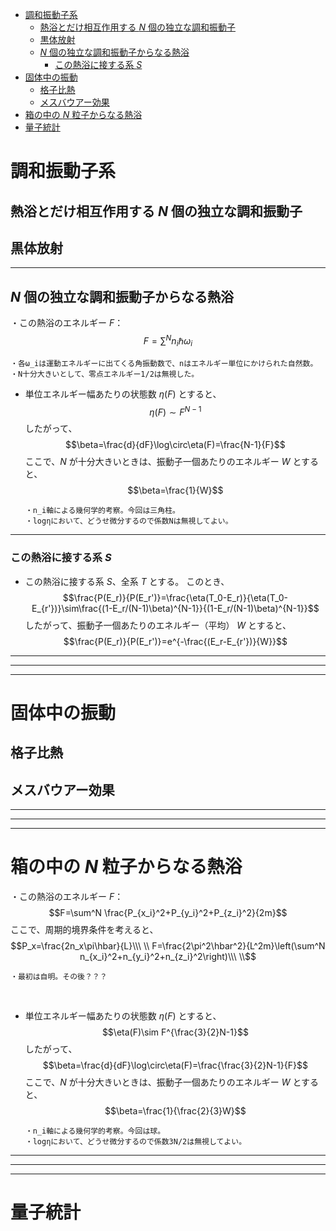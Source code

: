 
- [調和振動子系](#調和振動子系)
  - [熱浴とだけ相互作用する $N$ 個の独立な調和振動子](#熱浴とだけ相互作用する-n-個の独立な調和振動子)
  - [黒体放射](#黒体放射)
  - [$N$ 個の独立な調和振動子からなる熱浴](#n-個の独立な調和振動子からなる熱浴)
    - [この熱浴に接する系 $S$](#この熱浴に接する系-s)
- [固体中の振動](#固体中の振動)
  - [格子比熱](#格子比熱)
  - [メスバウアー効果](#メスバウアー効果)
- [箱の中の $N$ 粒子からなる熱浴](#箱の中の-n-粒子からなる熱浴)
- [量子統計](#量子統計)


# 調和振動子系

## 熱浴とだけ相互作用する $N$ 個の独立な調和振動子

## 黒体放射

---

## $N$ 個の独立な調和振動子からなる熱浴

・この熱浴のエネルギー $F$：
$$F=\sum^N n_i\hbar\omega_i$$

    ・各ω_iは運動エネルギーに出てくる角振動数で、nはエネルギー単位にかけられた自然数。
    ・N十分大きいとして、零点エネルギー1/2は無視した。

- 単位エネルギー幅あたりの状態数 $\eta(F)$ とすると、
$$\eta(F)\sim F^{N-1}$$
したがって、$$\beta=\frac{d}{dF}\log\circ\eta(F)=\frac{N-1}{F}$$
ここで、$N$ が十分大きいときは、振動子一個あたりのエネルギー $W$ とすると、
$$\beta=\frac{1}{W}$$

      ・n_i軸による幾何学的考察。今回は三角柱。
      ・logηにおいて、どうせ微分するので係数Nは無視してよい。


---

### この熱浴に接する系 $S$

- この熱浴に接する系 $S$、全系 $T$ とする。
このとき、
$$\frac{P(E_r)}{P(E_r')}=\frac{\eta(T_0-E_r)}{\eta(T_0-E_{r'})}\sim\frac{(1-E_r/(N-1)\beta)^{N-1}}{(1-E_r/(N-1)\beta)^{N-1}}$$
したがって、振動子一個あたりのエネルギー（平均） $W$ とすると、
$$\frac{P(E_r)}{P(E_r')}=e^{-\frac{(E_r-E_{r'})}{W}}$$


---
---
---

# 固体中の振動

## 格子比熱

## メスバウアー効果

---
---
---

# 箱の中の $N$ 粒子からなる熱浴

・この熱浴のエネルギー $F$：
$$F=\sum^N \frac{P_{x_i}^2+P_{y_i}^2+P_{z_i}^2}{2m}$$
ここで、周期的境界条件を考えると、
$$P_x=\frac{2n_x\pi\hbar}{L}\\\ \\
F=\frac{2\pi^2\hbar^2}{L^2m}\left(\sum^N n_{x_i}^2+n_{y_i}^2+n_{z_i}^2\right)\\\ \\$$

    ・最初は自明。その後？？？
<br>

- 単位エネルギー幅あたりの状態数 $\eta(F)$ とすると、
$$\eta(F)\sim F^{\frac{3}{2}N-1}$$
したがって、$$\beta=\frac{d}{dF}\log\circ\eta(F)=\frac{\frac{3}{2}N-1}{F}$$
ここで、$N$ が十分大きいときは、振動子一個あたりのエネルギー $W$ とすると、
$$\beta=\frac{1}{\frac{2}{3}W}$$

      ・n_i軸による幾何学的考察。今回は球。
      ・logηにおいて、どうせ微分するので係数3N/2は無視してよい。
  



---
---
---


# 量子統計



